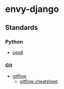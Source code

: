 # envy-django

## Standards
### Python
 * [pep8](https://www.python.org/dev/peps/pep-0008/)

### Git
 * [gitflow](https://github.com/nvie/gitflow)
   * [gitflow cheatsheet](https://gist.github.com/kristopherjohnson/8979538)
